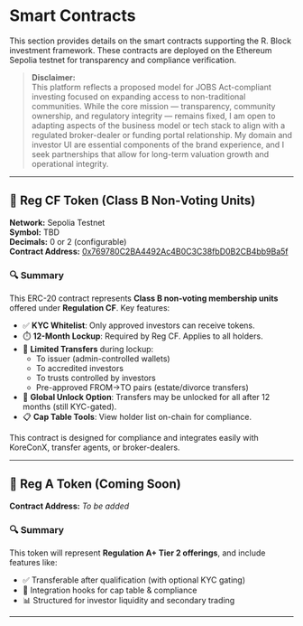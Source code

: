 # Smart Contracts

This section provides details on the smart contracts supporting the R. Block investment framework. These contracts are deployed on the Ethereum Sepolia testnet for transparency and compliance verification.

> **Disclaimer:**  
> This platform reflects a proposed model for JOBS Act-compliant investing focused on expanding access to non-traditional communities. While the core mission — transparency, community ownership, and regulatory integrity — remains fixed, I am open to adapting aspects of the business model or tech stack to align with a regulated broker-dealer or funding portal relationship. My domain and investor UI are essential components of the brand experience, and I seek partnerships that allow for long-term valuation growth and operational integrity.

---

## 📘 Reg CF Token (Class B Non-Voting Units)

**Network:** Sepolia Testnet  
**Symbol:** TBD  
**Decimals:** 0 or 2 (configurable)  
**Contract Address:** [0x769780C2BA4492Ac4B0C3C38fbD0B2CB4bb9Ba5f](https://sepolia.etherscan.io/address/0x769780C2BA4492Ac4B0C3C38fbD0B2CB4bb9Ba5f#code)

### 🔍 Summary

This ERC-20 contract represents **Class B non-voting membership units** offered under **Regulation CF**. Key features:

- ✅ **KYC Whitelist**: Only approved investors can receive tokens.
- ⏱️ **12-Month Lockup**: Required by Reg CF. Applies to all holders.
- 🔁 **Limited Transfers** during lockup:
  - To issuer (admin-controlled wallets)
  - To accredited investors
  - To trusts controlled by investors
  - Pre-approved FROM→TO pairs (estate/divorce transfers)
- 📅 **Global Unlock Option**: Transfers may be unlocked for all after 12 months (still KYC-gated).
- 📋 **Cap Table Tools**: View holder list on-chain for compliance.

This contract is designed for compliance and integrates easily with KoreConX, transfer agents, or broker-dealers.

---

## 📘 Reg A Token (Coming Soon)

**Contract Address:** _To be added_

### 🔍 Summary

This token will represent **Regulation A+ Tier 2 offerings**, and include features like:

- ✅ Transferable after qualification (with optional KYC gating)
- 🧩 Integration hooks for cap table & compliance
- 📊 Structured for investor liquidity and secondary trading

---


